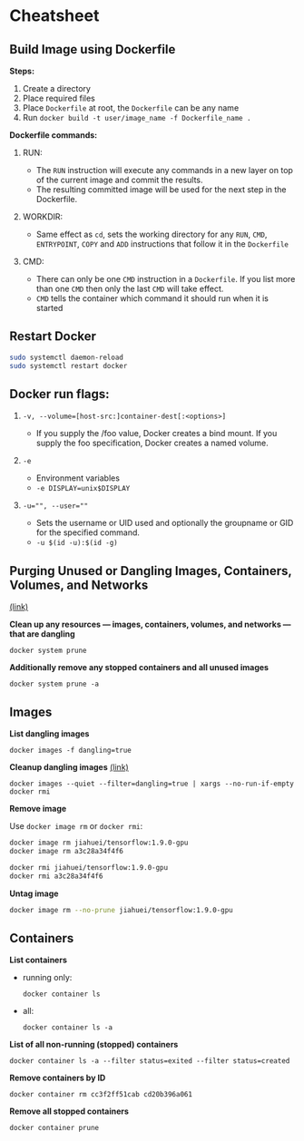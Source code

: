 # Cheatsheet

## Build Image using Dockerfile
**Steps:**
1. Create a directory
2. Place required files
3. Place `Dockerfile` at root, the `Dockerfile` can be any name
4. Run `docker build -t user/image_name -f Dockerfile_name .`

**Dockerfile commands:**
1. RUN:
    * The `RUN` instruction will execute any commands in a new layer on top of the current image and commit the results. 
    * The resulting committed image will be used for the next step in the Dockerfile.

2. WORKDIR:
    * Same effect as `cd`, sets the working directory for any 
    `RUN`, `CMD`, `ENTRYPOINT`, `COPY` and `ADD` instructions that follow it in the `Dockerfile`

3. CMD:
    * There can only be one `CMD` instruction in a `Dockerfile`. 
    If you list more than one `CMD` then only the last `CMD` will take effect.
    * `CMD` tells the container which command it should run when it is started

## Restart Docker
```bash
sudo systemctl daemon-reload
sudo systemctl restart docker
```

## Docker run flags:
1. `-v, --volume=[host-src:]container-dest[:<options>]`
    * If you supply the /foo value, Docker creates a bind mount. If you supply the foo specification, Docker creates a named volume.

2. `-e`
    * Environment variables
    * `-e DISPLAY=unix$DISPLAY`

3. `-u="", --user=""`
    * Sets the username or UID used and optionally the groupname or GID for the specified command.
    * `-u $(id -u):$(id -g)`


## Purging Unused or Dangling Images, Containers, Volumes, and Networks
[(link)](https://www.digitalocean.com/community/tutorials/how-to-remove-docker-images-containers-and-volumes)

**Clean up any resources — images, containers, volumes, and networks — that are dangling**

`docker system prune`

**Additionally remove any stopped containers and all unused images**

`docker system prune -a`


## Images

**List dangling images**

`docker images -f dangling=true`

**Cleanup dangling images**
[(link)](https://stackoverflow.com/questions/45142528/what-is-a-dangling-image-and-what-is-an-unused-image/45143234#45143234)

`docker images --quiet --filter=dangling=true | xargs --no-run-if-empty docker rmi`

**Remove image**

Use `docker image rm` or `docker rmi`:
```bash
docker image rm jiahuei/tensorflow:1.9.0-gpu
docker image rm a3c28a34f4f6
```
```bash
docker rmi jiahuei/tensorflow:1.9.0-gpu
docker rmi a3c28a34f4f6
```

**Untag image**
```bash
docker image rm --no-prune jiahuei/tensorflow:1.9.0-gpu
```


## Containers
**List containers**
* running only:

    `docker container ls`

* all:

    `docker container ls -a`

**List of all non-running (stopped) containers**

`docker container ls -a --filter status=exited --filter status=created`

**Remove containers by ID**

`docker container rm cc3f2ff51cab cd20b396a061`

**Remove all stopped containers**

`docker container prune`




